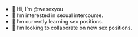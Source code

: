 - 👋 Hi, I’m @wesexyou
- 👀 I’m interested in sexual intercourse.
- 🌱 I’m currently learning sex positions.
- 💞️ I’m looking to collaborate on new sex positions.

<!---
wesexyou/wesexyou is a ✨ special ✨ repository because its `README.md` (this file) appears on your GitHub profile.
You can click the Preview link to take a look at your changes.
--->
